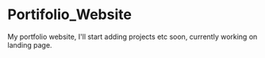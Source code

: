 # Portifolio_Website
My portfolio website, I'll start adding projects etc soon, currently working on landing page.
